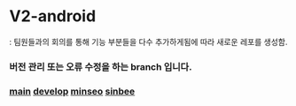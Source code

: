 
# V2-android
: 팀원들과의 회의를 통해 기능 부분들을 다수 추가하게됨에 따라 새로운 레포를 생성함.

### 버전 관리 또는 오류 수정을 하는 branch 입니다.

### [main](https://github.com/eco3s/V2-android) [develop](https://github.com/eco3s/V2-android/tree/develop) [minseo](https://github.com/eco3s/V2-android/tree/minseo) [sinbee](https://github.com/eco3s/V2-android/tree/sinbee)

